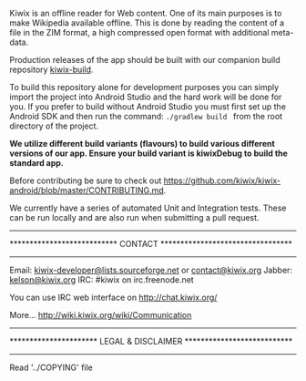 Kiwix is an offline reader for Web content. One of its main purposes is to make Wikipedia available offline. This is done by reading the content of a file in the ZIM format, a high compressed open format with additional meta-data.

Production releases of the app should be built with our companion build repository [kiwix-build](https://github.com/kiwix/kiwix-build).

To build this repository alone for development purposes you can simply import the project into Android Studio and the hard work will be done for you. If you prefer to build without Android Studio you must first set up the Android SDK and then run the command:
```./gradlew build ``` from the root directory of the project.

<b>We utilize different build variants (flavours) to build various different versions of our app. Ensure your build variant is kiwixDebug to build the standard app.</b>

Before contributing be sure to check out https://github.com/kiwix/kiwix-android/blob/master/CONTRIBUTING.md.

We currently have a series of automated Unit and Integration tests. These can be run locally and are also run when submitting a pull request.



*********************************************************************
*************************** CONTACT *********************************
*********************************************************************

Email: kiwix-developer@lists.sourceforge.net or contact@kiwix.org
Jabber: kelson@kiwix.org
IRC: #kiwix on irc.freenode.net

You can use IRC web interface on http://chat.kiwix.org/

More... http://wiki.kiwix.org/wiki/Communication

*********************************************************************
********************** LEGAL & DISCLAIMER ***************************
*********************************************************************

Read '../COPYING' file
